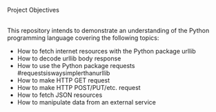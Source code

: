 Project Objectives<br><br>

This repository intends to demonstrate an understanding of the Python programming language covering the following topics:<br>
* How to fetch internet resources with the Python package urllib<br>
* How to decode urllib body response<br>
* How to use the Python package requests #requestsiswaysimplerthanurllib<br>
* How to make HTTP GET request<br>
* How to make HTTP POST/PUT/etc. request<br>
* How to fetch JSON resources<br>
* How to manipulate data from an external service

